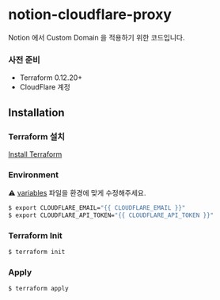 # notion-cloudflare-proxy

Notion 에서 Custom Domain 을 적용하기 위한 코드입니다.


### 사전 준비

- Terraform 0.12.20+
- CloudFlare 계정

## Installation

### Terraform 설치

[Install Terraform](https://learn.hashicorp.com/terraform/getting-started/install.html)

### Environment

⚠️  [variables](variables.tf) 파일을 환경에 맞게 수정해주세요.

```bash
$ export CLOUDFLARE_EMAIL="{{ CLOUDFLARE_EMAIL }}"
$ export CLOUDFLARE_API_TOKEN="{{ CLOUDFLARE_API_TOKEN }}"
```

### Terraform Init

```bash
$ terraform init
```

### Apply

```bash
$ terraform apply
```
